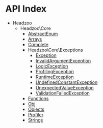 API Index
=========

* Headzoo
    * Headzoo\Core
        * [AbstractEnum](Headzoo-Core-AbstractEnum.md)
        * [Arrays](Headzoo-Core-Arrays.md)
        * [Complete](Headzoo-Core-Complete.md)
        * Headzoo\Core\Exceptions
            * [Exception](Headzoo-Core-Exceptions-Exception.md)
            * [InvalidArgumentException](Headzoo-Core-Exceptions-InvalidArgumentException.md)
            * [LogicException](Headzoo-Core-Exceptions-LogicException.md)
            * [ProfilingException](Headzoo-Core-Exceptions-ProfilingException.md)
            * [RuntimeException](Headzoo-Core-Exceptions-RuntimeException.md)
            * [UndefinedConstantException](Headzoo-Core-Exceptions-UndefinedConstantException.md)
            * [UnexpectedValueException](Headzoo-Core-Exceptions-UnexpectedValueException.md)
            * [ValidationFailedException](Headzoo-Core-Exceptions-ValidationFailedException.md)
        * [Functions](Headzoo-Core-Functions.md)
        * [Obj](Headzoo-Core-Obj.md)
        * [Objects](Headzoo-Core-Objects.md)
        * [Profiler](Headzoo-Core-Profiler.md)
        * [Strings](Headzoo-Core-Strings.md)

